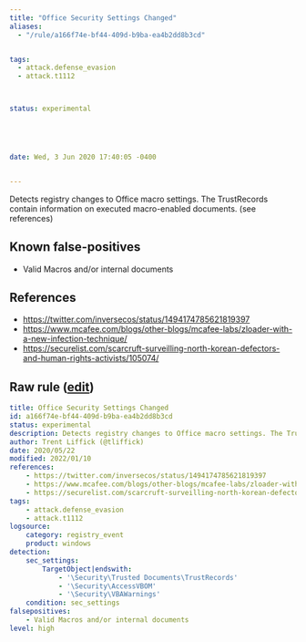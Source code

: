 ```yaml
---
title: "Office Security Settings Changed"
aliases:
  - "/rule/a166f74e-bf44-409d-b9ba-ea4b2dd8b3cd"


tags:
  - attack.defense_evasion
  - attack.t1112



status: experimental





date: Wed, 3 Jun 2020 17:40:05 -0400


---
```


Detects registry changes to Office macro settings. The TrustRecords contain information on executed macro-enabled documents. (see references)

<!--more-->


## Known false-positives

* Valid Macros and/or internal documents



## References

* https://twitter.com/inversecos/status/1494174785621819397
* https://www.mcafee.com/blogs/other-blogs/mcafee-labs/zloader-with-a-new-infection-technique/
* https://securelist.com/scarcruft-surveilling-north-korean-defectors-and-human-rights-activists/105074/


## Raw rule ([edit](https://github.com/SigmaHQ/sigma/edit/master/rules/windows/registry_event/registry_event_office_security.yml))
```yaml
title: Office Security Settings Changed
id: a166f74e-bf44-409d-b9ba-ea4b2dd8b3cd
status: experimental
description: Detects registry changes to Office macro settings. The TrustRecords contain information on executed macro-enabled documents. (see references)
author: Trent Liffick (@tliffick)
date: 2020/05/22
modified: 2022/01/10
references:
    - https://twitter.com/inversecos/status/1494174785621819397
    - https://www.mcafee.com/blogs/other-blogs/mcafee-labs/zloader-with-a-new-infection-technique/
    - https://securelist.com/scarcruft-surveilling-north-korean-defectors-and-human-rights-activists/105074/
tags:
    - attack.defense_evasion
    - attack.t1112
logsource:
    category: registry_event
    product: windows
detection:
    sec_settings:
        TargetObject|endswith:
            - '\Security\Trusted Documents\TrustRecords'
            - '\Security\AccessVBOM'
            - '\Security\VBAWarnings'
    condition: sec_settings
falsepositives:
    - Valid Macros and/or internal documents
level: high

```
